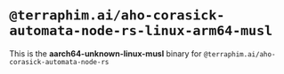 # `@terraphim.ai/aho-corasick-automata-node-rs-linux-arm64-musl`

This is the **aarch64-unknown-linux-musl** binary for `@terraphim.ai/aho-corasick-automata-node-rs`
